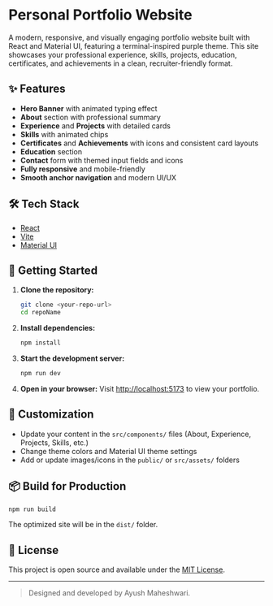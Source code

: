 # Personal Portfolio Website

A modern, responsive, and visually engaging portfolio website built with React and Material UI, featuring a terminal-inspired purple theme. This site showcases your professional experience, skills, projects, education, certificates, and achievements in a clean, recruiter-friendly format.

## ✨ Features
- **Hero Banner** with animated typing effect
- **About** section with professional summary
- **Experience** and **Projects** with detailed cards
- **Skills** with animated chips
- **Certificates** and **Achievements** with icons and consistent card layouts
- **Education** section
- **Contact** form with themed input fields and icons
- **Fully responsive** and mobile-friendly
- **Smooth anchor navigation** and modern UI/UX

## 🛠️ Tech Stack
- [React](https://reactjs.org/)
- [Vite](https://vitejs.dev/)
- [Material UI](https://mui.com/)

## 🚀 Getting Started

1. **Clone the repository:**
   ```bash
   git clone <your-repo-url>
   cd repoName
   ```
2. **Install dependencies:**
   ```bash
   npm install
   ```
3. **Start the development server:**
   ```bash
   npm run dev
   ```
4. **Open in your browser:**
   Visit [http://localhost:5173](http://localhost:5173) to view your portfolio.

## 📝 Customization
- Update your content in the `src/components/` files (About, Experience, Projects, Skills, etc.)
- Change theme colors and Material UI theme settings
- Add or update images/icons in the `public/` or `src/assets/` folders

## 📦 Build for Production
```bash
npm run build
```
The optimized site will be in the `dist/` folder.

## 📄 License
This project is open source and available under the [MIT License](LICENSE).

---

> Designed and developed by Ayush Maheshwari.
